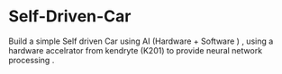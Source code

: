# Self-Driven-Car
Build a simple Self driven Car using AI (Hardware + Software ) , using a hardware accelrator from kendryte (K201) to provide neural network processing . 



